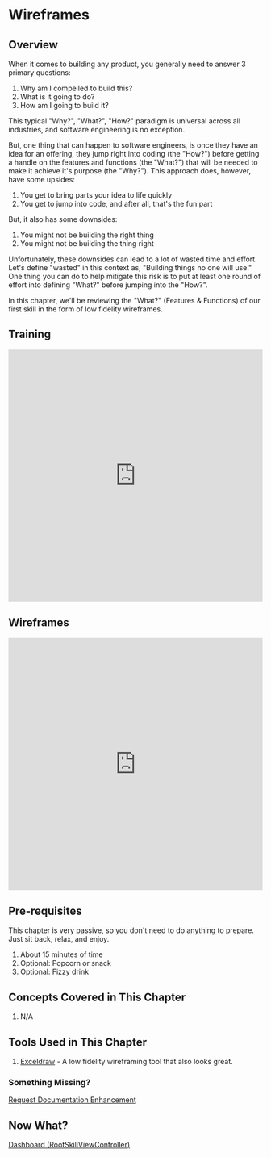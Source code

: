 # Wireframes

## Overview

When it comes to building any product, you generally need to answer 3 primary questions:

1. Why am I compelled to build this?
2. What is it going to do?
3. How am I going to build it?

This typical "Why?", "What?", "How?" paradigm is universal across all industries, and software engineering is no exception.

But, one thing that can happen to software engineers, is once they have an idea for an offering, they jump right into coding (the "How?") before getting a handle on the features and functions (the "What?") that will be needed to make it achieve it's purpose (the "Why?"). This approach does, however, have some upsides:

1. You get to bring parts your idea to life quickly
1. You get to jump into code, and after all, that's the fun part

But, it also has some downsides:

1. You might not be building the right thing
1. You might not be building the thing right

Unfortunately, these downsides can lead to a lot of wasted time and effort. Let's define "wasted" in this context as, "Building things no one will use." One thing you can do to help mitigate this risk is to put at least one round of effort into defining "What?" before jumping into the "How?".

In this chapter, we'll be reviewing the "What?" (Features & Functions) of our first skill in the form of low fidelity wireframes.

## Training

<div class="video-container">
    <iframe width="100%" height="500" src="https://www.youtube.com/embed/b5KNPEJXgko?si=5lNp8cjJx7pcvJ8e" title="YouTube video player" frameborder="0" allow="accelerometer; autoplay; clipboard-write; encrypted-media; gyroscope; picture-in-picture; web-share" referrerpolicy="strict-origin-when-cross-origin" allowfullscreen></iframe>
</div>

## Wireframes

<iframe src="https://link.excalidraw.com/readonly/peWP0LgCzWvSDKypzbfj" width="100%" height="500" style="border: none;"></iframe>

## Pre-requisites

This chapter is very passive, so you don't need to do anything to prepare. Just sit back, relax, and enjoy.

1. About 15 minutes of time
2. Optional: Popcorn or snack
3. Optional: Fizzy drink

## Concepts Covered in This Chapter

1. N/A

## Tools Used in This Chapter

1. [Exceldraw](https://excalidraw.com/) - A low fidelity wireframing tool that also looks great.

### Something Missing?

<div class="grid-buttons">
    <a class="btn" href="https://forms.gle/2ZMtwUxg1egV8sHT8">Request Documentation Enhancement</a>
</div>

## Now What?

<div class="grid-buttons">
    <a class="btn" href="{{ '/training/building-a-skill/dashboard/' | url }}">Dashboard (RootSkillViewController)</a>
</div>